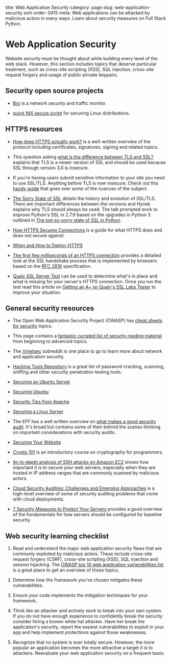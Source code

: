 title: Web Application Security
category: page
slug: web-application-security
sort-order: 0415
meta: Web applications can be attacked by malicious actors in many ways. Learn about security measures on Full Stack Python.


# Web Application Security
Website security must be thought about while building every level of the web 
stack. However, this section includes topics that deserve particular
treatment, such as cross-site scripting (XSS), SQL injection, cross-site 
request forgery and usage of public-private keypairs.


## Security open source projects
* [Bro](http://www.bro.org/) is a network security and traffic monitor.

* [quick NIX secure script](https://github.com/marshyski/quick-secure) for
securing Linux distributions.


## HTTPS resources
* [How does HTTPS actually work?](http://robertheaton.com/2014/03/27/how-does-https-actually-work/)
  is a well-written overview of the protocol including certificates, 
  signatures, signing and related topics.

* This question asking [what is the difference between TLS and SSL?](http://security.stackexchange.com/questions/5126/whats-the-difference-between-ssl-tls-and-https)
  explains that TLS is a newer version of SSL and should be used because
  SSL through version 3.0 is insecure.

* If you're having users submit sensitive information to your site you need
  to use SSL/TLS. Anything before TLS is now insecure. Check out this
  [handy guide](http://wingolog.org/archives/2014/10/17/ffs-ssl) that goes
  over some of the nuances of the subject.

* [The Sorry State of SSL](https://hynek.me/talks/tls/) details the 
  history and evolution of SSL/TLS. There are important differences between
  the versions and Hynek explains why TLS should always be used. The
  talk prompted work to improve Python's SSL in 2.7.9 based on the upgrades
  in Python 3 outlined in 
  [The not-so-sorry state of SSL in Python](https://developer.rackspace.com/blog/the-not-so-sorry-state-of-ssl-in-python/).

* [How HTTPS Secures Connections](http://blog.hartleybrody.com/https-certificates/)
  is a guide for what HTTPS does and does not secure against.

* [When and How to Deploy HTTPS](http://erik.io/blog/2013/06/08/a-basic-guide-to-when-and-how-to-deploy-https/)

* [The first few milliseconds of an HTTPS connection](http://www.moserware.com/2009/06/first-few-milliseconds-of-https.html)
  provides a detailed look at the SSL handshake process that is implemented
  by browsers based on the [RFC 2818](http://tools.ietf.org/html/rfc2818)
  specification.

* [Qualy SSL Server Test](https://www.ssllabs.com/ssltest/) can be used to
  determine what's in place and what is missing for your server's HTTPS 
  connection. Once you run the test read this article on 
  [Getting an A+ on Qualy's SSL Labs Tester](https://sethvargo.com/getting-an-a-plus-on-qualys-ssl-labs-tester/)
  to improve your situation.
  

## General security resources
* The Open Web Application Security Project (OWASP) has 
  [cheat sheets for security](https://www.owasp.org/index.php/Cheat_Sheets) 
  topics.

* This page contains a
  [fantastic currated list of security reading material](http://dfir.org/?q=node/8/)
  from beginning to advanced topics.

* The [/r/netsec](http://www.reddit.com/r/netsec/) subreddit is one place to
  go to learn more about network and application security.

* [Hacking Tools Repository](http://gexos.github.io/Hacking-Tools-Repository/)
  is a great list of password cracking, scanning, sniffing and other security
  penetration testing tools.

* [Securing an Ubuntu Server](http://www.andrewault.net/2010/05/17/securing-an-ubuntu-server/)

* [Securing Ubuntu](http://joshrendek.com/2013/01/securing-ubuntu/)

* [Security Tips from Apache](http://httpd.apache.org/docs/current/misc/security_tips.html)

* [Securing a Linux Server](http://spenserj.com/blog/2013/07/15/securing-a-linux-server/)

* The EFF has a well written overview on 
  [what makes a good security audit](https://www.eff.org/deeplinks/2014/11/what-makes-good-security-audit). It's broad but contains some of their behind the
  scenes thinking on important considerations with security audits.

* [Securing Your Website](http://arstechnica.com/security/2013/02/securing-your-website-a-tough-job-but-someones-got-to-do-it/)

* [Crypto 101](https://www.crypto101.io/) is an introductory course on
  cryptography for programmers.

* [An in-depth analysis of SSH attacks on Amazon EC2](http://getprismatic.com/story/1409447605839)
  shows how important it is to secure your web servers, especially when they are
  hosted in IP address ranges that are commonly scanned by malicious actors.

* [Cloud Security Auditing: Challenges and Emerging Approaches](http://www.infoq.com/articles/cloud-security-auditing-challenges-and-emerging-approaches)
  is a high-level overview of some of security auditing problems that come
  with cloud deployments.

* [7 Security Measures to Protect Your Servers](https://www.digitalocean.com/community/tutorials/7-security-measures-to-protect-your-servers)
  provides a good overview of the fundamentals for how servers should be
  configured for baseline security.


## Web security learning checklist
1. Read and understand the major web application security flaws that are
   commonly exploited by malicious actors. These include cross-site request 
   forgery (CSRF), cross-site scripting (XSS), SQL injection and session 
   hijacking. The 
   [OWASP top 10 web application vulnerabilities list](https://www.owasp.org/index.php/Top_10_2013-Top_10) 
   is a great place to get an overview of these topics.

1. Determine how the framework you've chosen mitigates these vulnerabilities.

1. Ensure your code implements the mitigation techniques for your framework. 

1. Think like an attacker and actively work to break into your own system. 
   If you do not have enough experience to confidently break the security 
   consider hiring a known white hat attacker. Have her break the 
   application's security, report the easiest vulnerabilities to exploit in 
   your app and help implement protections against those weaknesses.

1. Recognize that no system is ever totally secure. However, the more popular
   an application becomes the more attractive a target it is to attackers.
   Reevaluate your web application security on a frequent basis.

